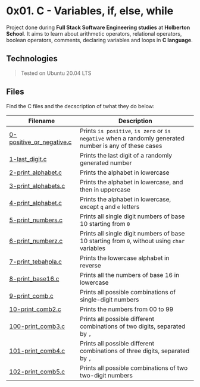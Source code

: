 # 0x01. C - Variables, if, else, while


Project done during **Full Stack Software Engineering studies** at **Holberton School**. It aims to learn about arithmetic operators, relational operators, boolean operators, comments, declaring variables and loops in **C language**.



## Technologies

> Tested on Ubuntu 20.04 LTS



## Files

Find the C files and the decscription of twhat they do below:



| Filename | Description |
| -------- | ----------- |
| [0-positive_or_negative.c](./0-positive_or_negative.c) | Prints `is positive`, `is zero` or `is negative` when a randomly generated number is any of these cases |
| [1-last_digit.c](./[1-last_digit.c) | Prints the last digit of a randomly generated number |
| [2-print_alphabet.c](./2-print_alphabet.c) | Prints the alphabet in lowercase |
| [3-print_alphabets.c](./3-print_alphabets.c) | Prints the alphabet in lowercase, and then in uppercase |
| [4-print_alphabet.c](./4-print_alphabet.c) | Prints the alphabet in lowercase, except `q` and `e` letters |
| [5-print_numbers.c](./5-print_numbers.c) | Prints all single digit numbers of base 10 starting from `0` |
| [6-print_numberz.c](./6-print_numberz.c) | Prints all single digit numbers of base 10 starting from `0`, without using `char` variables |
| [7-print_tebahpla.c](./7-print_tebahpla.c) | Prints the lowercase alphabet in reverse |
| [8-print_base16.c](./8-print_base16.c) | Prints all the numbers of base 16 in lowercase |
| [9-print_comb.c](./9-print_comb.c) | Prints all possible combinations of single-digit numbers |
| [10-print_comb2.c](./10-print_comb2.c) | Prints the numbers from 00 to 99 |
| [100-print_comb3.c](./100-print_comb3.c) | Prints all possible different combinations of two digits, separated by `,` |
| [101-print_comb4.c](./101-print_comb4.c) | Prints all possible different combinations of three digits, separated by `,` |
| [102-print_comb5.c](./102-print_comb5.c) | Prints all possible combinations of two two-digit numbers |
